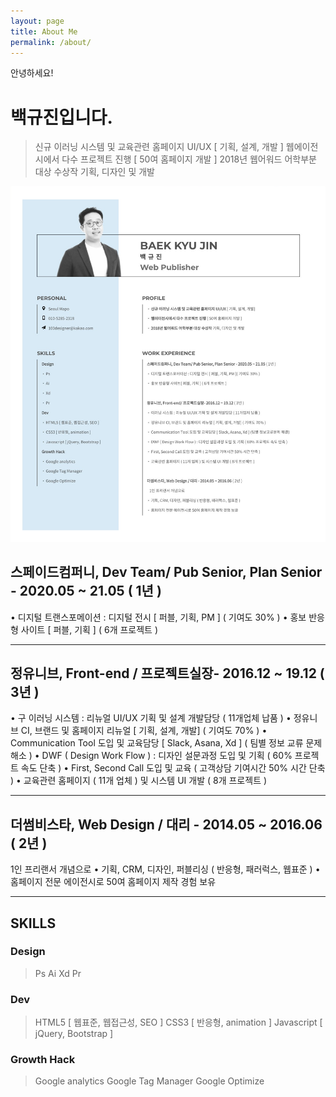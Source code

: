 ```yaml
---
layout: page
title: About Me
permalink: /about/
---
```




안녕하세요!

# 백규진입니다.
> 신규 이러닝 시스템 및 교육관련 홈페이지 UI/UX [ 기획, 설계, 개발 ]
> 웹에이전시에서 다수 프로젝트 진행 [ 50여 홈페이지 개발 ]
> 2018년 웹어워드 어학부분 대상 수상작 기획, 디자인 및 개발


![Alt text](./images/resume.png)

## 스페이드컴퍼니, Dev Team/ Pub Senior, Plan Senior - 2020.05 ~ 21.05 ( 1년 )
• 디지털 트랜스포메이션 : 디지털 전시 [ 퍼블, 기획, PM ] ( 기여도 30% )
• 홍보 반응형 사이트 [ 퍼블, 기획 ] ( 6개 프로젝트 )

---

## 정유니브, Front-end / 프로젝트실장- 2016.12 ~ 19.12 ( 3년 )
• 구 이러닝 시스템 : 리뉴얼 UI/UX 기획 및 설계 개발담당 ( 11개업체 납품 )
• 정유니브 CI, 브랜드 및 홈페이지 리뉴얼 [ 기획, 설계, 개발] ( 기여도 70% )
• Communication Tool 도입 및 교육담당 [ Slack, Asana, Xd ] ( 팀별 정보 교류 문제 해소 )
• DWF ( Design Work Flow ) : 디자인 설문과정 도입 및 기획 ( 60% 프로젝트 속도 단축 )
• First, Second Call 도입 및 교육 ( 고객상담 기여시간 50% 시간 단축 )
• 교육관련 홈페이지 ( 11개 업체 ) 및 시스템 UI 개발 ( 8개 프로젝트 )

---

## 더썸비스타, Web Design / 대리 - 2014.05 ~ 2016.06 ( 2년 )
   1인 프리랜서 개념으로
• 기획, CRM, 디자인, 퍼블리싱 ( 반응형, 패러럭스, 웹표준 )
• 홈페이지 전문 에이전시로 50여 홈페이지 제작 경험 보유

---

## SKILLS

### Design
> Ps
> Ai
> Xd
> Pr

### Dev
> HTML5 [ 웹표준, 웹접근성, SEO ]
> CSS3 [ 반응형, animation ]
> Javascript [ jQuery, Bootstrap ]

### Growth Hack
> Google analytics
> Google Tag Manager
> Google Optimize
